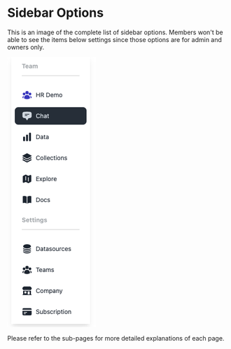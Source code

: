 # Sidebar Options

This is an image of the complete list of sidebar options. Members won't be able to see the items below settings since those options are for admin and owners only.

![Image of sidebar options](/images/sidebar.png)

Please refer to the sub-pages for more detailed explanations of each page.